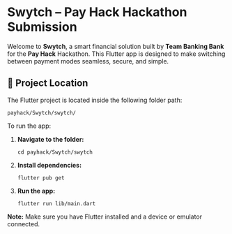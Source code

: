 <!DOCTYPE html>
<html lang="en">
<head>
  <meta charset="UTF-8">
</head>
<body>

  <h1>Swytch – Pay Hack Hackathon Submission</h1>

  <p>Welcome to <strong>Swytch</strong>, a smart financial solution built by <strong>Team Banking Bank</strong> for the <strong>Pay Hack</strong> Hackathon. This Flutter app is designed to make switching between payment modes seamless, secure, and simple.</p>

 <h2>📂 Project Location</h2>

<p>The Flutter project is located inside the following folder path:</p>

<pre><code>payhack/Swytch/swytch/</code></pre>

<p>To run the app:</p>

<ol>
  <li><strong>Navigate to the folder:</strong>
    <pre><code>cd payhack/Swytch/swytch</code></pre>
  </li>
  <li><strong>Install dependencies:</strong>
    <pre><code>flutter pub get</code></pre>
  </li>
  <li><strong>Run the app:</strong>
    <pre><code>flutter run lib/main.dart</code></pre>
  </li>
</ol>

<p><strong>Note:</strong> Make sure you have Flutter installed and a device or emulator connected.</p>


  

</body>
</html>
